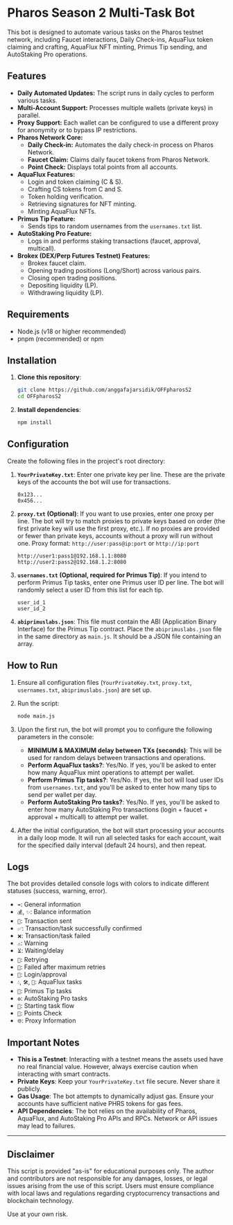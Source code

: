 # Pharos Season 2 Multi-Task Bot

This bot is designed to automate various tasks on the Pharos testnet network, including Faucet interactions, Daily Check-ins, AquaFlux token claiming and crafting, AquaFlux NFT minting, Primus Tip sending, and AutoStaking Pro operations.

## Features

* **Daily Automated Updates:** The script runs in daily cycles to perform various tasks.
* **Multi-Account Support:** Processes multiple wallets (private keys) in parallel.
* **Proxy Support:** Each wallet can be configured to use a different proxy for anonymity or to bypass IP restrictions.
* **Pharos Network Core:**
    * **Daily Check-in:** Automates the daily check-in process on Pharos Network.
    * **Faucet Claim:** Claims daily faucet tokens from Pharos Network.
    * **Point Check:** Displays total points from all accounts.
* **AquaFlux Features:**
    * Login and token claiming (C & S).
    * Crafting CS tokens from C and S.
    * Token holding verification.
    * Retrieving signatures for NFT minting.
    * Minting AquaFlux NFTs.
* **Primus Tip Feature:**
    * Sends tips to random usernames from the `usernames.txt` list.
* **AutoStaking Pro Feature:**
    * Logs in and performs staking transactions (faucet, approval, multicall).
* **Brokex (DEX/Perp Futures Testnet) Features:**
    * Brokex faucet claim.
    * Opening trading positions (Long/Short) across various pairs.
    * Closing open trading positions.
    * Depositing liquidity (LP).
    * Withdrawing liquidity (LP).
 
## Requirements

* Node.js (v18 or higher recommended)
* pnpm (recommended) or npm

## Installation

1.  **Clone this repository**:
    ```bash
    git clone https://github.com/anggafajarsidik/OFFpharosS2
    cd OFFpharosS2
    ```

2.  **Install dependencies**:
    ```bash
    npm install
    ```

## Configuration

Create the following files in the project's root directory:

1.  **`YourPrivateKey.txt`**:
    Enter one private key per line. These are the private keys of the accounts the bot will use for transactions.
    ```
    0x123...
    0x456...
    ```

2.  **`proxy.txt` (Optional)**:
    If you want to use proxies, enter one proxy per line. The bot will try to match proxies to private keys based on order (the first private key will use the first proxy, etc.). If no proxies are provided or fewer than private keys, accounts without a proxy will run without one.
    Proxy format: `http://user:pass@ip:port` or `http://ip:port`
    ```
    http://user1:pass1@192.168.1.1:8080
    http://user2:pass2@192.168.1.2:8080
    ```

3.  **`usernames.txt` (Optional, required for Primus Tip)**:
    If you intend to perform Primus Tip tasks, enter one Primus user ID per line. The bot will randomly select a user ID from this list for each tip.
    ```
    user_id_1
    user_id_2
    ```

4.  **`abiprimuslabs.json`**:
    This file must contain the ABI (Application Binary Interface) for the Primus Tip contract. Place the `abiprimuslabs.json` file in the same directory as `main.js`. It should be a JSON file containing an array.

## How to Run

1.  Ensure all configuration files (`YourPrivateKey.txt`, `proxy.txt`, `usernames.txt`, `abiprimuslabs.json`) are set up.

2.  Run the script:
    ```bash
    node main.js
    ```

3.  Upon the first run, the bot will prompt you to configure the following parameters in the console:
    * **MINIMUM & MAXIMUM delay between TXs (seconds)**: This will be used for random delays between transactions and operations.
    * **Perform AquaFlux tasks?**: Yes/No. If yes, you'll be asked to enter how many AquaFlux mint operations to attempt per wallet.
    * **Perform Primus Tip tasks?**: Yes/No. If yes, the bot will load user IDs from `usernames.txt`, and you'll be asked to enter how many tips to send per wallet per day.
    * **Perform AutoStaking Pro tasks?**: Yes/No. If yes, you'll be asked to enter how many AutoStaking Pro transactions (login + faucet + approval + multicall) to attempt per wallet.

4.  After the initial configuration, the bot will start processing your accounts in a daily loop mode. It will run all selected tasks for each account, wait for the specified daily interval (default 24 hours), and then repeat.

## Logs

The bot provides detailed console logs with colors to indicate different statuses (success, warning, error).

* `➡️`: General information
* `💰`, `✨`: Balance information
* `🚀`: Transaction sent
* `✅`: Transaction/task successfully confirmed
* `❌`: Transaction/task failed
* `⚠️`: Warning
* `⏳`: Waiting/delay
* `🔄`: Retrying
* `🛑`: Failed after maximum retries
* `🔑`: Login/approval
* `💧`, `🛠️`, `🎨`: AquaFlux tasks
* `💸`: Primus Tip tasks
* `⚙️`: AutoStaking Pro tasks
* `🔮`: Starting task flow
* `🌟`: Points Check
* `🌐`: Proxy Information

## Important Notes

* **This is a Testnet**: Interacting with a testnet means the assets used have no real financial value. However, always exercise caution when interacting with smart contracts.
* **Private Keys**: Keep your `YourPrivateKey.txt` file secure. Never share it publicly.
* **Gas Usage**: The bot attempts to dynamically adjust gas. Ensure your accounts have sufficient native PHRS tokens for gas fees.
* **API Dependencies**: The bot relies on the availability of Pharos, AquaFlux, and AutoStaking Pro APIs and RPCs. Network or API issues may lead to failures.

---

## Disclaimer

This script is provided "as-is" for educational purposes only. The author and contributors are not responsible for any damages, losses, or legal issues arising from the use of this script. Users must ensure compliance with local laws and regulations regarding cryptocurrency transactions and blockchain technology.

Use at your own risk.
